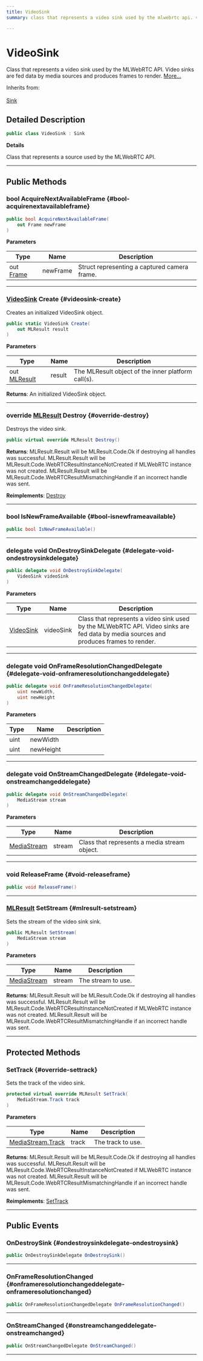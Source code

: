 ```yaml
---
title: VideoSink
summary: class that represents a video sink used by the mlwebrtc api. video sinks are fed data by media sources and produces frames to render. 

---
```


# VideoSink




Class that represents a video sink used by the MLWebRTC API. Video sinks are fed data by media sources and produces frames to render.   [More...](#detailed-description)  


Inherits from: <br></br>[Sink](/versioned_docs/version-02-Aug-2023/unity-api/api/UnityEngine.XR.MagicLeap/MLWebRTC/UnityEngine.XR.MagicLeap.MLWebRTC.Sink.md)



## Detailed Description

```csharp
public class VideoSink : Sink 
```


**Details**

Class that represents a source used by the MLWebRTC API. 





-----------



## Public Methods

### bool AcquireNextAvailableFrame {#bool-acquirenextavailableframe}

```csharp
public bool AcquireNextAvailableFrame(
    out Frame newFrame
)
```


**Parameters**

| Type | Name  | Description  | 
|--|--|--|
| out [Frame](/versioned_docs/version-02-Aug-2023/unity-api/api/UnityEngine.XR.MagicLeap/MLWebRTC/VideoSink/Frame/UnityEngine.XR.MagicLeap.MLWebRTC.VideoSink.Frame.md) |newFrame|Struct representing a captured camera frame. |






-----------

### [VideoSink](/versioned_docs/version-02-Aug-2023/unity-api/api/UnityEngine.XR.MagicLeap/MLWebRTC/VideoSink/UnityEngine.XR.MagicLeap.MLWebRTC.VideoSink.md) Create {#videosink-create}

Creates an initialized VideoSink object. 

```csharp
public static VideoSink Create(
    out MLResult result
)
```


**Parameters**

| Type | Name  | Description  | 
|--|--|--|
| out [MLResult](/versioned_docs/version-02-Aug-2023/unity-api/api/UnityEngine.XR.MagicLeap/UnityEngine.XR.MagicLeap.MLResult.md) |result|The MLResult object of the inner platform call(s).|






**Returns**: An initialized VideoSink object.



-----------

### override [MLResult](/versioned_docs/version-02-Aug-2023/unity-api/api/UnityEngine.XR.MagicLeap/UnityEngine.XR.MagicLeap.MLResult.md) Destroy {#override-destroy}

Destroys the video sink. 

```csharp
public virtual override MLResult Destroy()
```






**Returns**: MLResult.Result will be  MLResult.Code.Ok  if destroying all handles was successful. MLResult.Result will be  MLResult.Code.WebRTCResultInstanceNotCreated  if MLWebRTC instance was not created. MLResult.Result will be  MLResult.Code.WebRTCResultMismatchingHandle  if an incorrect handle was sent. 

**Reimplements**: [Destroy](/versioned_docs/version-02-Aug-2023/unity-api/api/UnityEngine.XR.MagicLeap/MLWebRTC/UnityEngine.XR.MagicLeap.MLWebRTC.Sink.md#abstract-destroy)



-----------

### bool IsNewFrameAvailable {#bool-isnewframeavailable}

```csharp
public bool IsNewFrameAvailable()
```






-----------

### delegate void OnDestroySinkDelegate {#delegate-void-ondestroysinkdelegate}

```csharp
public delegate void OnDestroySinkDelegate(
    VideoSink videoSink
)
```


**Parameters**

| Type | Name  | Description  | 
|--|--|--|
| [VideoSink](/versioned_docs/version-02-Aug-2023/unity-api/api/UnityEngine.XR.MagicLeap/MLWebRTC/VideoSink/UnityEngine.XR.MagicLeap.MLWebRTC.VideoSink.md) |videoSink|Class that represents a video sink used by the MLWebRTC API. Video sinks are fed data by media sources and produces frames to render. |






-----------

### delegate void OnFrameResolutionChangedDelegate {#delegate-void-onframeresolutionchangeddelegate}

```csharp
public delegate void OnFrameResolutionChangedDelegate(
    uint newWidth,
    uint newHeight
)
```


**Parameters**

| Type | Name  | Description  | 
|--|--|--|
| uint |newWidth||
| uint |newHeight||






-----------

### delegate void OnStreamChangedDelegate {#delegate-void-onstreamchangeddelegate}

```csharp
public delegate void OnStreamChangedDelegate(
    MediaStream stream
)
```


**Parameters**

| Type | Name  | Description  | 
|--|--|--|
| [MediaStream](/versioned_docs/version-02-Aug-2023/unity-api/api/UnityEngine.XR.MagicLeap/MLWebRTC/MediaStream/UnityEngine.XR.MagicLeap.MLWebRTC.MediaStream.md) |stream|Class that represents a media stream object. |






-----------

### void ReleaseFrame {#void-releaseframe}

```csharp
public void ReleaseFrame()
```






-----------

### [MLResult](/versioned_docs/version-02-Aug-2023/unity-api/api/UnityEngine.XR.MagicLeap/UnityEngine.XR.MagicLeap.MLResult.md) SetStream {#mlresult-setstream}

Sets the stream of the video sink sink. 

```csharp
public MLResult SetStream(
    MediaStream stream
)
```


**Parameters**

| Type | Name  | Description  | 
|--|--|--|
| [MediaStream](/versioned_docs/version-02-Aug-2023/unity-api/api/UnityEngine.XR.MagicLeap/MLWebRTC/MediaStream/UnityEngine.XR.MagicLeap.MLWebRTC.MediaStream.md) |stream|The stream to use.|






**Returns**: MLResult.Result will be  MLResult.Code.Ok  if destroying all handles was successful. MLResult.Result will be  MLResult.Code.WebRTCResultInstanceNotCreated  if MLWebRTC instance was not created. MLResult.Result will be  MLResult.Code.WebRTCResultMismatchingHandle  if an incorrect handle was sent. 



-----------

## Protected Methods

### SetTrack {#override-settrack}

Sets the track of the video sink. 

```csharp
protected virtual override MLResult SetTrack(
    MediaStream.Track track
)
```


**Parameters**

| Type | Name  | Description  | 
|--|--|--|
| [MediaStream.Track](/versioned_docs/version-02-Aug-2023/unity-api/api/UnityEngine.XR.MagicLeap/MLWebRTC/MediaStream/UnityEngine.XR.MagicLeap.MLWebRTC.MediaStream.Track.md) |track|The track to use.|






**Returns**: MLResult.Result will be  MLResult.Code.Ok  if destroying all handles was successful. MLResult.Result will be  MLResult.Code.WebRTCResultInstanceNotCreated  if MLWebRTC instance was not created. MLResult.Result will be  MLResult.Code.WebRTCResultMismatchingHandle  if an incorrect handle was sent. 

**Reimplements**: [SetTrack](/versioned_docs/version-02-Aug-2023/unity-api/api/UnityEngine.XR.MagicLeap/MLWebRTC/UnityEngine.XR.MagicLeap.MLWebRTC.Sink.md#abstract-settrack)



-----------

## Public Events

### OnDestroySink {#ondestroysinkdelegate-ondestroysink}

```csharp
public OnDestroySinkDelegate OnDestroySink()
```






-----------

### OnFrameResolutionChanged {#onframeresolutionchangeddelegate-onframeresolutionchanged}

```csharp
public OnFrameResolutionChangedDelegate OnFrameResolutionChanged()
```






-----------

### OnStreamChanged {#onstreamchangeddelegate-onstreamchanged}

```csharp
public OnStreamChangedDelegate OnStreamChanged()
```






-----------


